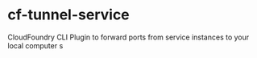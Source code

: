 # cf-tunnel-service
CloudFoundry CLI Plugin to forward ports from service instances to your local computer
s

